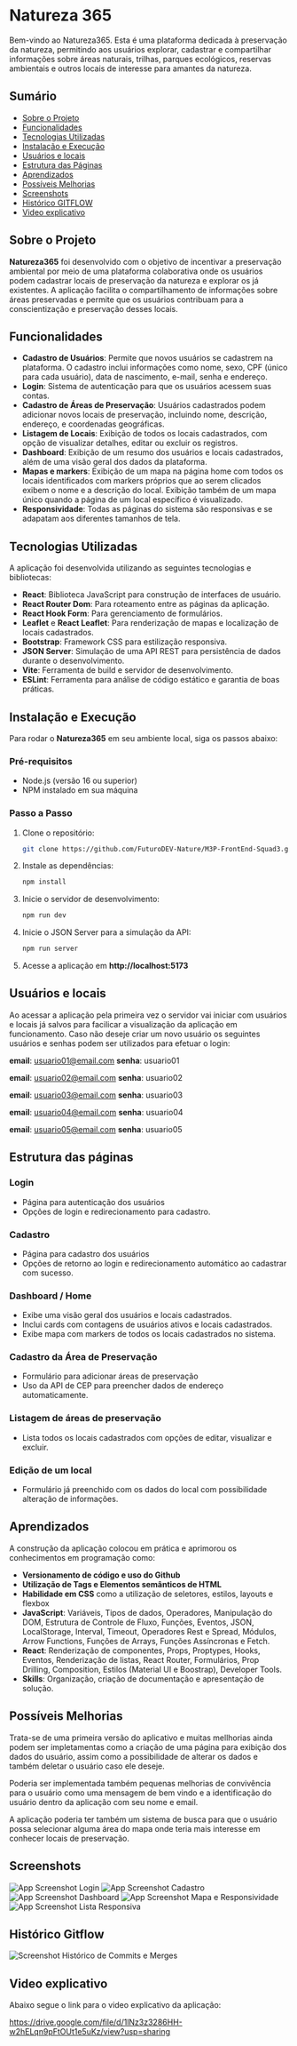 # Natureza 365

Bem-vindo ao Natureza365. Esta é uma plataforma dedicada à preservação da natureza, permitindo aos usuários explorar, cadastrar e compartilhar informações sobre áreas naturais, trilhas, parques ecológicos, reservas ambientais e outros locais de interesse para amantes da natureza.


## Sumário

- [Sobre o Projeto](#sobre-o-projeto)
- [Funcionalidades](#funcionalidades)
- [Tecnologias Utilizadas](#tecnologias-utilizadas)
- [Instalação e Execução](#instalação-e-execução)
- [Usuários e locais](#usuários-e-locais)
- [Estrutura das Páginas](#estrutura-das-páginas)
- [Aprendizados](#aprendizados)
- [Possíveis Melhorias](#possíveis-melhorias)
- [Screenshots](#screenshots)
- [Histórico GITFLOW](#histórico-gitflow)
- [Video explicativo](#video-explicativo)


## Sobre o Projeto

**Natureza365** foi desenvolvido com o objetivo de incentivar a preservação ambiental por meio de uma plataforma colaborativa onde os usuários podem cadastrar locais de preservação da natureza e explorar os já existentes. A aplicação facilita o compartilhamento de informações sobre áreas preservadas e permite que os usuários contribuam para a conscientização e preservação desses locais.


## Funcionalidades

- **Cadastro de Usuários**: Permite que novos usuários se cadastrem na plataforma. O cadastro inclui informações como nome, sexo, CPF (único para cada usuário), data de nascimento, e-mail, senha e endereço.
- **Login**: Sistema de autenticação para que os usuários acessem suas contas.
- **Cadastro de Áreas de Preservação**: Usuários cadastrados podem adicionar novos locais de preservação, incluindo nome, descrição, endereço, e coordenadas geográficas.
- **Listagem de Locais**: Exibição de todos os locais cadastrados, com opção de visualizar detalhes, editar ou excluir os registros.
- **Dashboard**: Exibição de um resumo dos usuários e locais cadastrados, além de uma visão geral dos dados da plataforma.
- **Mapas e markers**: Exibição de um mapa na página home com todos os locais identificados com markers próprios que ao serem clicados exibem o nome e a descrição do local. Exibição também de um mapa único quando a página de um local específico é visualizado.
- **Responsividade**: Todas as páginas do sistema são responsivas e se adapatam aos diferentes tamanhos de tela.


## Tecnologias Utilizadas

A aplicação foi desenvolvida utilizando as seguintes tecnologias e bibliotecas:

- **React**: Biblioteca JavaScript para construção de interfaces de usuário.
- **React Router Dom**: Para roteamento entre as páginas da aplicação.
- **React Hook Form**: Para gerenciamento de formulários.
- **Leaflet** e **React Leaflet**: Para renderização de mapas e localização de locais cadastrados.
- **Bootstrap**: Framework CSS para estilização responsiva.
- **JSON Server**: Simulação de uma API REST para persistência de dados durante o desenvolvimento.
- **Vite**: Ferramenta de build e servidor de desenvolvimento.
- **ESLint**: Ferramenta para análise de código estático e garantia de boas práticas.


## Instalação e Execução

Para rodar o **Natureza365** em seu ambiente local, siga os passos abaixo:

### Pré-requisitos

- Node.js (versão 16 ou superior)
- NPM instalado em sua máquina

### Passo a Passo

1. Clone o repositório:
   ```bash
   git clone https://github.com/FuturoDEV-Nature/M3P-FrontEnd-Squad3.git

2. Instale as dependências:
   ```bash
   npm install

3. Inicie o servidor de desenvolvimento:
   ```bash
   npm run dev 

4. Inicie o JSON Server para a simulação da API:
   ```bash
   npm run server

5. Acesse a aplicação em **http://localhost:5173**


## Usuários e locais

Ao acessar a aplicação pela primeira vez o servidor vai iniciar com usuários e locais já salvos para facilicar a visualização da aplicação em funcionamento. Caso não deseje criar um novo usuário os seguintes usuários e senhas podem ser utilizados para efetuar o login:

**email**: usuario01@email.com
**senha**: usuario01

**email**: usuario02@email.com
**senha**: usuario02

**email**: usuario03@email.com
**senha**: usuario03

**email**: usuario04@email.com
**senha**: usuario04

**email**: usuario05@email.com
**senha**: usuario05


## Estrutura das páginas

### Login

- Página para autenticação dos usuários
- Opções de login e redirecionamento para cadastro.

### Cadastro

- Página para cadastro dos usuários
- Opções de retorno ao login e redirecionamento automático ao cadastrar com sucesso.

### Dashboard / Home

- Exibe uma visão geral dos usuários e locais cadastrados.
- Inclui cards com contagens de usuários ativos e locais cadastrados.
- Exibe mapa com markers de todos os locais cadastrados no sistema.

### Cadastro da Área de Preservação

- Formulário para adicionar áreas de preservação
- Uso da API de CEP para preencher dados de endereço automaticamente.

### Listagem de áreas de preservação

- Lista todos os locais cadastrados com opções de editar, visualizar e excluir.

### Edição de um local

- Formulário já preenchido com os dados do local com possibilidade alteração de informações.


## Aprendizados

A construção da aplicação colocou em prática e aprimorou os conhecimentos em programação como:

- **Versionamento de código e uso do Github**
- **Utilização de Tags e Elementos semânticos de HTML**
- **Habilidade em CSS** como a utilização de seletores, estilos, layouts e flexbox
- **JavaScript**: Variáveis, Tipos de dados, Operadores, Manipulação do DOM, Estrutura de Controle de Fluxo, Funções, Eventos, JSON, LocalStorage, Interval, Timeout, Operadores Rest e Spread, Módulos, Arrow Functions, Funções de Arrays, Funções Assíncronas e Fetch.
- **React**: Renderização de componentes, Props, Proptypes, Hooks, Eventos, Renderização de listas, React Router, Formulários, Prop Drilling, Composition, Estilos (Material UI e Boostrap), Developer Tools.
- **Skills**: Organização, criação de documentação e apresentação de solução.


## Possíveis Melhorias

Trata-se de uma primeira versão do aplicativo e muitas mellhorias ainda podem ser impletamentas como a criação de uma página para exibição dos dados do usuário, assim como a possibilidade de alterar os dados e também deletar o usuário caso ele deseje.

Poderia ser implementada também pequenas melhorias de convivência para o usuário como uma mensagem de bem vindo e a identificação do usuário dentro da aplicação com seu nome e email.

A aplicação poderia ter também um sistema de busca para que o usuário possa selecionar alguma área do mapa onde teria mais interesse em conhecer locais de preservação.


## Screenshots

![App Screenshot Login](https://res.cloudinary.com/dfbwfvctj/image/upload/v1723924567/01_qckzmw.png)
![App Screenshot Cadastro](https://res.cloudinary.com/dfbwfvctj/image/upload/v1723924567/02_kofbn7.png)
![App Screenshot Dashboard](https://res.cloudinary.com/dfbwfvctj/image/upload/v1723924567/03_smimlt.png)
![App Screenshot Mapa e Responsividade](https://res.cloudinary.com/dfbwfvctj/image/upload/v1723924567/04_of3zzy.png)
![App Screenshot Lista Responsiva](https://res.cloudinary.com/dfbwfvctj/image/upload/v1723924567/05_p7lbtv.png)


## Histórico Gitflow

![Screenshot Histórico de Commits e Merges](https://res.cloudinary.com/dfbwfvctj/image/upload/v1723988929/GIT_FLOW_ilbalo.png)

## Video explicativo

Abaixo segue o link para o video explicativo da aplicação:

https://drive.google.com/file/d/1lNz3z3286HH-w2hELqn9pFtOUt1e5uKz/view?usp=sharing